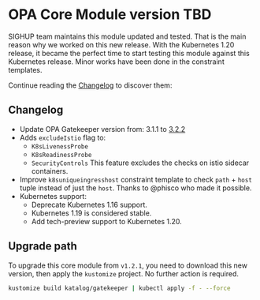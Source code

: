 # OPA Core Module version TBD

SIGHUP team maintains this module updated and tested. That is the main reason why we worked on this new release.
With the Kubernetes 1.20 release, it became the perfect time to start testing this module against this Kubernetes
release. Minor works have been done in the constraint templates.

Continue reading the [Changelog](#changelog) to discover them:

## Changelog

- Update OPA Gatekeeper version from: 3.1.1 to [3.2.2](https://github.com/open-policy-agent/gatekeeper/releases/tag/v3.2.2)
- Adds `excludeIstio` flag to:
  - `K8sLivenessProbe`
  - `K8sReadinessProbe`
  - `SecurityControls`
  This feature excludes the checks on istio sidecar containers.
- Improve `k8suniqueingresshost` constraint template to check `path` + `host` tuple instead of just the `host`.
Thanks to @phisco who made it possible.
- Kubernetes support:
  - Deprecate Kubernetes 1.16 support.
  - Kubernetes 1.19 is considered stable.
  - Add tech-preview support to Kubernetes 1.20.

## Upgrade path

To upgrade this core module from `v1.2.1`, you need to download this new version, then apply the
`kustomize` project. No further action is required.

```bash
kustomize build katalog/gatekeeper | kubectl apply -f - --force
```
